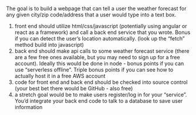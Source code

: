 The goal is to build a webpage that can tell a user the weather forecast for any given city/zip code/address that a user would type into a text box.

1) front end should utilize html/css/javascript (potentially using angular or react as a framework) and call a back end service that you wrote. Bonus if you can detect the user’s location automatically. (look up the “fetch” method build into javascript)
2) back end should make api calls to some weather forecast service (there are a few free ones available, but you may need to sign up for a free account). Ideally this would be done in node - bonus points if you can use “serverless offline”. Triple bonus points if you can see how to actually host it in a free AWS account
3) code for front end and back end should be checked into source control (your best bet there would be GitHub - also free)
4) a stretch goal would be to make users register/log in for your “service”. You’d integrate your back end code to talk to a database to save user information
